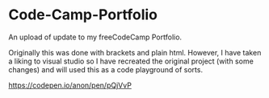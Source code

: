 # Code-Camp-Portfolio
An upload of update to my freeCodeCamp Portfolio.

Originally this was done with brackets and plain html. 
However, I have taken a liking to visual studio so I have recreated the original project (with some changes) and will used this as a code playground of sorts.

https://codepen.io/anon/pen/pQjVvP
